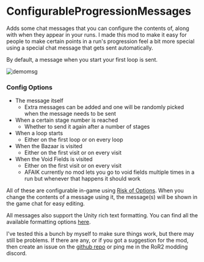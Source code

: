 # ConfigurableProgressionMessages

Adds some chat messages that you can configure the contents of, along with when they appear in your runs. I made this mod to make it easy for people to make certain points in a run's progression feel a bit more special using a special chat message that gets sent automatically.

By default, a message when you start your first loop is sent.

![demomsg](https://github.com/LordVGames/ConfigurableProgMsgs/assets/51967559/31b9f60f-1dfe-4c68-9eb8-2aacb1fa92f2)


### Config Options
- The message itself
	- Extra messages can be added and one will be randomly picked when the message needs to be sent
- When a certain stage number is reached
	- Whether to send it again after a number of stages
- When a loop starts
	- Either on the first loop or on every loop
- When the Bazaar is visited
	- Either on the first visit or on every visit
- When the Void Fields is visited
	- Either on the first visit or on every visit 
	- AFAIK currently no mod lets you go to void fields multiple times in a run but whenever that happens it should work

All of these are configurable in-game using [Risk of Options](https://thunderstore.io/package/Rune580/Risk_Of_Options/). When you change the contents of a message using it, the message(s) will be shown in the game chat for easy editing.

All messages also support the Unity rich text formatting. You can find all the available formatting options [here](https://docs.unity3d.com/Packages/com.unity.textmeshpro@4.0/manual/RichTextSupportedTags.html).



I've tested this a bunch by myself to make sure things work, but there may still be problems. If there are any, or if you got a suggestion for the mod, then create an issue on the [github repo]() or ping me in the RoR2 modding discord.